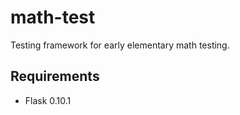 math-test
=========

Testing framework for early elementary math testing.

Requirements
------------
* Flask 0.10.1
